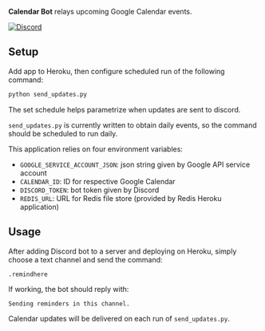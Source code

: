 **Calendar Bot** relays upcoming Google Calendar events.

[![Discord](https://img.shields.io/discord/868977679590883420)](https://discord.gg/xPJfDaztvS)

## Setup

Add app to Heroku, then configure scheduled run of the following command:

```bash
python send_updates.py
```

The set schedule helps parametrize when updates are sent to discord.

`send_updates.py` is currently written to obtain daily events, so the command should be scheduled to run daily.

This application relies on four environment variables:

- `GOOGLE_SERVICE_ACCOUNT_JSON`: json string given by Google API service account
- `CALENDAR_ID`: ID for respective Google Calendar
- `DISCORD_TOKEN`: bot token given by Discord
- `REDIS_URL`: URL for Redis file store (provided by Redis Heroku application)

## Usage

After adding Discord bot to a server and deploying on Heroku, simply choose a text channel and send the command:

```
.remindhere
```

If working, the bot should reply with:

```
Sending reminders in this channel.
```

Calendar updates will be delivered on each run of `send_updates.py`.
